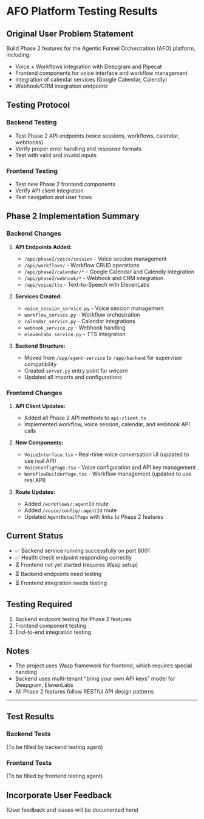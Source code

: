 # AFO Platform Testing Results

## Original User Problem Statement
Build Phase 2 features for the Agentic Funnel Orchestration (AFO) platform, including:
- Voice + Workflows integration with Deepgram and Pipecat
- Frontend components for voice interface and workflow management
- Integration of calendar services (Google Calendar, Calendly)
- Webhook/CRM integration endpoints

## Testing Protocol
### Backend Testing
- Test Phase 2 API endpoints (voice sessions, workflows, calendar, webhooks)
- Verify proper error handling and response formats
- Test with valid and invalid inputs

### Frontend Testing
- Test new Phase 2 frontend components
- Verify API client integration
- Test navigation and user flows

## Phase 2 Implementation Summary

### Backend Changes
1. **API Endpoints Added:**
   - `/api/phase2/voice/session` - Voice session management
   - `/api/workflows/` - Workflow CRUD operations
   - `/api/phase2/calendar/*` - Google Calendar and Calendly integration
   - `/api/phase2/webhook/*` - Webhook and CRM integration
   - `/api/voice/tts` - Text-to-Speech with ElevenLabs

2. **Services Created:**
   - `voice_session_service.py` - Voice session management
   - `workflow_service.py` - Workflow orchestration
   - `calendar_service.py` - Calendar integrations
   - `webhook_service.py` - Webhook handling
   - `elevenlabs_service.py` - TTS integration

3. **Backend Structure:**
   - Moved from `/app/agent-service` to `/app/backend` for supervisor compatibility
   - Created `server.py` entry point for uvicorn
   - Updated all imports and configurations

### Frontend Changes
1. **API Client Updates:**
   - Added all Phase 2 API methods to `api-client.ts`
   - Implemented workflow, voice session, calendar, and webhook API calls

2. **New Components:**
   - `VoiceInterface.tsx` - Real-time voice conversation UI (updated to use real API)
   - `VoiceConfigPage.tsx` - Voice configuration and API key management
   - `WorkflowBuilderPage.tsx` - Workflow management (updated to use real API)

3. **Route Updates:**
   - Added `/workflows/:agentId` route
   - Added `/voice/config/:agentId` route
   - Updated `AgentDetailPage` with links to Phase 2 features

## Current Status
- ✅ Backend service running successfully on port 8001
- ✅ Health check endpoint responding correctly
- ⏳ Frontend not yet started (requires Wasp setup)
- ⏳ Backend endpoints need testing
- ⏳ Frontend integration needs testing

## Testing Required
1. Backend endpoint testing for Phase 2 features
2. Frontend component testing
3. End-to-end integration testing

## Notes
- The project uses Wasp framework for frontend, which requires special handling
- Backend uses multi-tenant "bring your own API keys" model for Deepgram, ElevenLabs
- All Phase 2 features follow RESTful API design patterns

---

## Test Results

### Backend Tests
(To be filled by backend testing agent)

### Frontend Tests
(To be filled by frontend testing agent)

## Incorporate User Feedback
(User feedback and issues will be documented here)
